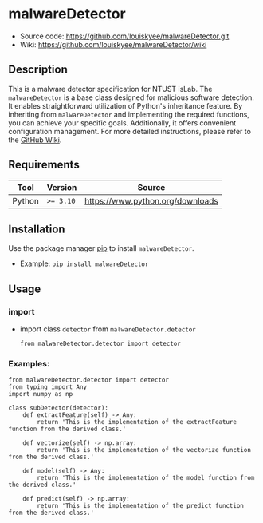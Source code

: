 malwareDetector
===================

* Source code: https://github.com/louiskyee/malwareDetector.git
* Wiki: https://github.com/louiskyee/malwareDetector/wiki

Description
-----------

This is a malware detector specification for NTUST isLab.
The `malwareDetector` is a base class designed for malicious software detection. It enables straightforward utilization of Python's inheritance feature. By inheriting from `malwareDetector` and implementing the required functions, you can achieve your specific goals. Additionally, it offers convenient configuration management. For more detailed instructions, please refer to the [GitHub Wiki](https://github.com/louiskyee/malwareDetector/wiki).

Requirements
------------
Tool | Version |Source |
|---|---|---|
| Python | `>= 3.10` | https://www.python.org/downloads |

Installation
------------

Use the package manager [pip](https://pip.pypa.io/en/stable/) to install `malwareDetector`.
* Example: `pip install malwareDetector`

Usage
-----

### import
* import class `detector` from `malwareDetector.detector`
    ```python=
    from malwareDetector.detector import detector
    ```

### Examples:
```python=
from malwareDetector.detector import detector
from typing import Any
import numpy as np

class subDetector(detector):
    def extractFeature(self) -> Any:
        return 'This is the implementation of the extractFeature function from the derived class.'

    def vectorize(self) -> np.array:
        return 'This is the implementation of the vectorize function from the derived class.'

    def model(self) -> Any:
        return 'This is the implementation of the model function from the derived class.'

    def predict(self) -> np.array:
        return 'This is the implementation of the predict function from the derived class.'
```
